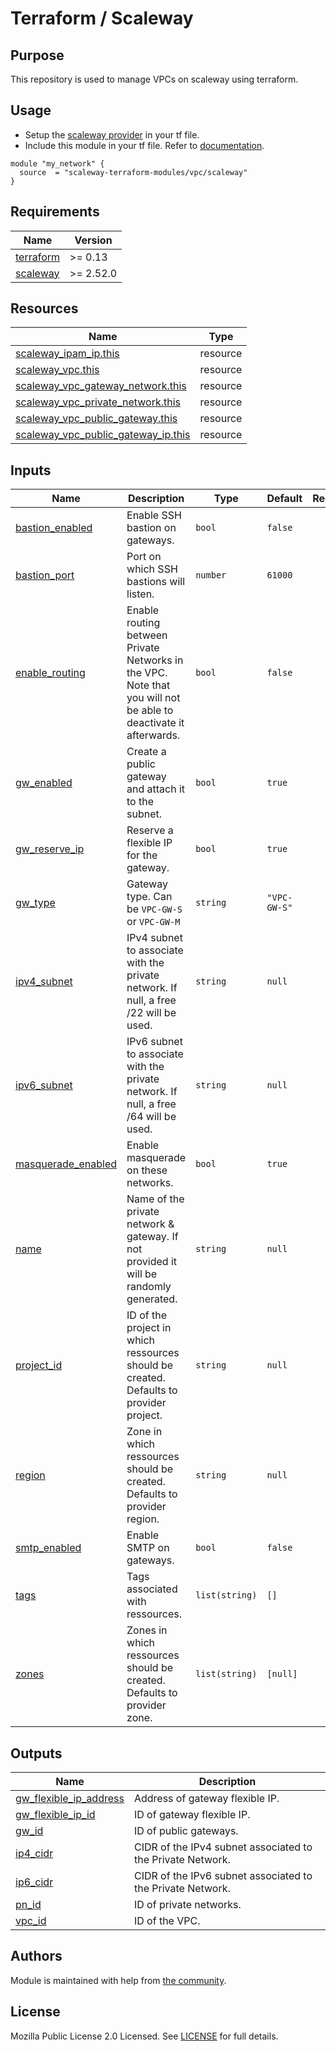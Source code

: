 # Terraform / Scaleway

## Purpose

This repository is used to manage VPCs on scaleway using terraform.

## Usage

- Setup the [scaleway provider](https://www.terraform.io/docs/providers/scaleway/index.html) in your tf file.
- Include this module in your tf file. Refer to [documentation](https://www.terraform.io/docs/modules/sources.html#generic-git-repository).

```hcl
module "my_network" {
  source  = "scaleway-terraform-modules/vpc/scaleway"
}
```

<!-- BEGIN_TF_DOCS -->
## Requirements

| Name | Version |
|------|---------|
| <a name="requirement_terraform"></a> [terraform](#requirement_terraform) | >= 0.13 |
| <a name="requirement_scaleway"></a> [scaleway](#requirement_scaleway) | >= 2.52.0 |

## Resources

| Name | Type |
|------|------|
| [scaleway_ipam_ip.this](https://registry.terraform.io/providers/scaleway/scaleway/latest/docs/resources/ipam_ip) | resource |
| [scaleway_vpc.this](https://registry.terraform.io/providers/scaleway/scaleway/latest/docs/resources/vpc) | resource |
| [scaleway_vpc_gateway_network.this](https://registry.terraform.io/providers/scaleway/scaleway/latest/docs/resources/vpc_gateway_network) | resource |
| [scaleway_vpc_private_network.this](https://registry.terraform.io/providers/scaleway/scaleway/latest/docs/resources/vpc_private_network) | resource |
| [scaleway_vpc_public_gateway.this](https://registry.terraform.io/providers/scaleway/scaleway/latest/docs/resources/vpc_public_gateway) | resource |
| [scaleway_vpc_public_gateway_ip.this](https://registry.terraform.io/providers/scaleway/scaleway/latest/docs/resources/vpc_public_gateway_ip) | resource |

## Inputs

| Name                                                                                    | Description                                                                                                     | Type           | Default      | Required |
|-----------------------------------------------------------------------------------------|-----------------------------------------------------------------------------------------------------------------|----------------|--------------|:--------:|
| <a name="input_bastion_enabled"></a> [bastion_enabled](#input_bastion_enabled)          | Enable SSH bastion on gateways.                                                                                 | `bool`         | `false`      | no |
| <a name="input_bastion_port"></a> [bastion_port](#input_bastion_port)                   | Port on which SSH bastions will listen.                                                                         | `number`       | `61000`      | no |
| <a name="input_enable_routing"></a> [enable_routing](#input_enable_routing)             | Enable routing between Private Networks in the VPC. Note that you will not be able to deactivate it afterwards. | `bool`         | `false`      | no |
| <a name="input_gw_enabled"></a> [gw_enabled](#input_gw_enabled)                         | Create a public gateway and attach it to the subnet.                                                            | `bool`         | `true`       | no |
| <a name="input_gw_reserve_ip"></a> [gw_reserve_ip](#input_gw_reserve_ip)                | Reserve a flexible IP for the gateway.                                                                          | `bool`         | `true`       | no |
| <a name="input_gw_type"></a> [gw_type](#input_gw_type)                                  | Gateway type. Can be `VPC-GW-S` or `VPC-GW-M`                                                                   | `string`       | `"VPC-GW-S"` | no |
| <a name="input_ipv4_subnet"></a> [ipv4_subnet](#input_ipv4_subnet)                      | IPv4 subnet to associate with the private network. If null, a free /22 will be used.                            | `string`       | `null`       | no |
| <a name="input_ipv6_subnet"></a> [ipv6_subnet](#input_ipv6_subnet)                      | IPv6 subnet to associate with the private network. If null, a free /64 will be used.                            | `string`       | `null`       | no |
| <a name="input_masquerade_enabled"></a> [masquerade_enabled](#input_masquerade_enabled) | Enable masquerade on these networks.                                                                            | `bool`         | `true`       | no |
| <a name="input_name"></a> [name](#input_name)                                           | Name of the private network & gateway. If not provided it will be randomly generated.                           | `string`       | `null`       | no |
| <a name="input_project_id"></a> [project_id](#input_project_id)                         | ID of the project in which ressources should be created. Defaults to provider project.                          | `string`       | `null`       | no |
| <a name="input_region"></a> [region](#input_region)                                     | Zone in which ressources should be created. Defaults to provider region.                                        | `string`       | `null`       | no |
| <a name="input_smtp_enabled"></a> [smtp_enabled](#input_smtp_enabled)                   | Enable SMTP on gateways.                                                                                        | `bool`         | `false`      | no |
| <a name="input_tags"></a> [tags](#input_tags)                                           | Tags associated with ressources.                                                                                | `list(string)` | `[]`         | no |
| <a name="input_zone"></a> [zones](#input_zone)                                          | Zones in which ressources should be created. Defaults to provider zone.                                         | `list(string)` | `[null]`     | no |

## Outputs

| Name | Description |
|------|-------------|
| <a name="output_gw_flexible_ip_address"></a> [gw_flexible_ip_address](#output_gw_flexible_ip_address) | Address of gateway flexible IP. |
| <a name="output_gw_flexible_ip_id"></a> [gw_flexible_ip_id](#output_gw_flexible_ip_id) | ID of gateway flexible IP. |
| <a name="output_gw_id"></a> [gw_id](#output_gw_id) | ID of public gateways. |
| <a name="output_ip4_cidr"></a> [ip4_cidr](#output_ip4_cidr) | CIDR of the IPv4 subnet associated to the Private Network. |
| <a name="output_ip6_cidr"></a> [ip6_cidr](#output_ip6_cidr) | CIDR of the IPv6 subnet associated to the Private Network. |
| <a name="output_pn_id"></a> [pn_id](#output_pn_id) | ID of private networks. |
| <a name="output_vpc_id"></a> [vpc_id](#output_vpc_id) | ID of the VPC. |
<!-- END_TF_DOCS -->

## Authors

Module is maintained with help from [the community](https://github.com/scaleway-terraform-modules/terraform-scaleway-vpc/graphs/contributors).

## License

Mozilla Public License 2.0 Licensed. See [LICENSE](https://github.com/scaleway-terraform-modules/terraform-scaleway-vpc/tree/master/LICENSE) for full details.
